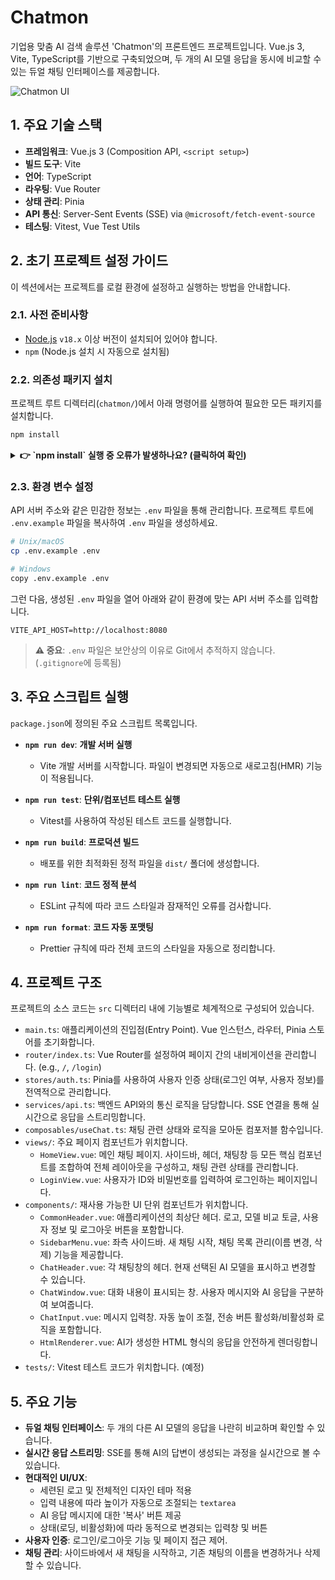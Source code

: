 # Chatmon

기업용 맞춤 AI 검색 솔루션 'Chatmon'의 프론트엔드 프로젝트입니다. Vue.js 3, Vite, TypeScript를 기반으로 구축되었으며, 두 개의 AI 모델 응답을 동시에 비교할 수 있는 듀얼 채팅 인터페이스를 제공합니다.

![Chatmon UI](https://i.ibb.co/tBSd9mQ/image.png)

## 1. 주요 기술 스택

-   **프레임워크**: Vue.js 3 (Composition API, `<script setup>`)
-   **빌드 도구**: Vite
-   **언어**: TypeScript
-   **라우팅**: Vue Router
-   **상태 관리**: Pinia
-   **API 통신**: Server-Sent Events (SSE) via `@microsoft/fetch-event-source`
-   **테스팅**: Vitest, Vue Test Utils

## 2. 초기 프로젝트 설정 가이드

이 섹션에서는 프로젝트를 로컬 환경에 설정하고 실행하는 방법을 안내합니다.

### 2.1. 사전 준비사항

-   [Node.js](https://nodejs.org/ko/) `v18.x` 이상 버전이 설치되어 있어야 합니다.
-   `npm` (Node.js 설치 시 자동으로 설치됨)

### 2.2. 의존성 패키지 설치

프로젝트 루트 디렉터리(`chatmon/`)에서 아래 명령어를 실행하여 필요한 모든 패키지를 설치합니다.

```bash
npm install
```

<details>
<summary><b>👉 `npm install` 실행 중 오류가 발생하나요? (클릭하여 확인)</b></summary>

가끔 `npm` 버전이나 캐시 문제로 인해 `Invalid dependency type requested: alias`와 같은 오류가 발생할 수 있습니다. 이 경우, 아래 방법을 순서대로 시도해 보세요.

1.  **기존 `node_modules`와 `package-lock.json` 삭제 후 재설치 (가장 추천하는 방법)**
    ```bash
    rm -rf node_modules package-lock.json
    npm install
    ```

2.  **npm 캐시 정리 후 재설치**
    ```bash
    npm cache clean --force
    npm install
    ```
</details>

### 2.3. 환경 변수 설정

API 서버 주소와 같은 민감한 정보는 `.env` 파일을 통해 관리합니다. 프로젝트 루트에 `.env.example` 파일을 복사하여 `.env` 파일을 생성하세요.

```bash
# Unix/macOS
cp .env.example .env

# Windows
copy .env.example .env
```

그런 다음, 생성된 `.env` 파일을 열어 아래와 같이 환경에 맞는 API 서버 주소를 입력합니다.

```
VITE_API_HOST=http://localhost:8080
```

> **⚠️ 중요**: `.env` 파일은 보안상의 이유로 Git에서 추적하지 않습니다. (`.gitignore`에 등록됨)

## 3. 주요 스크립트 실행

`package.json`에 정의된 주요 스크립트 목록입니다.

-   **`npm run dev`**: **개발 서버 실행**
    -   Vite 개발 서버를 시작합니다. 파일이 변경되면 자동으로 새로고침(HMR) 기능이 적용됩니다.

-   **`npm run test`**: **단위/컴포넌트 테스트 실행**
    -   Vitest를 사용하여 작성된 테스트 코드를 실행합니다.

-   **`npm run build`**: **프로덕션 빌드**
    -   배포를 위한 최적화된 정적 파일을 `dist/` 폴더에 생성합니다.

-   **`npm run lint`**: **코드 정적 분석**
    -   ESLint 규칙에 따라 코드 스타일과 잠재적인 오류를 검사합니다.

-   **`npm run format`**: **코드 자동 포맷팅**
    -   Prettier 규칙에 따라 전체 코드의 스타일을 자동으로 정리합니다.


## 4. 프로젝트 구조

프로젝트의 소스 코드는 `src` 디렉터리 내에 기능별로 체계적으로 구성되어 있습니다.

-   `main.ts`: 애플리케이션의 진입점(Entry Point). Vue 인스턴스, 라우터, Pinia 스토어를 초기화합니다.
-   `router/index.ts`: Vue Router를 설정하여 페이지 간의 내비게이션을 관리합니다. (e.g., `/`, `/login`)
-   `stores/auth.ts`: Pinia를 사용하여 사용자 인증 상태(로그인 여부, 사용자 정보)를 전역적으로 관리합니다.
-   `services/api.ts`: 백엔드 API와의 통신 로직을 담당합니다. SSE 연결을 통해 실시간으로 응답을 스트리밍합니다.
-   `composables/useChat.ts`: 채팅 관련 상태와 로직을 모아둔 컴포저블 함수입니다.
-   `views/`: 주요 페이지 컴포넌트가 위치합니다.
    -   `HomeView.vue`: 메인 채팅 페이지. 사이드바, 헤더, 채팅창 등 모든 핵심 컴포넌트를 조합하여 전체 레이아웃을 구성하고, 채팅 관련 상태를 관리합니다.
    -   `LoginView.vue`: 사용자가 ID와 비밀번호를 입력하여 로그인하는 페이지입니다.
-   `components/`: 재사용 가능한 UI 단위 컴포넌트가 위치합니다.
    -   `CommonHeader.vue`: 애플리케이션의 최상단 헤더. 로고, 모델 비교 토글, 사용자 정보 및 로그아웃 버튼을 포함합니다.
    -   `SidebarMenu.vue`: 좌측 사이드바. 새 채팅 시작, 채팅 목록 관리(이름 변경, 삭제) 기능을 제공합니다.
    -   `ChatHeader.vue`: 각 채팅창의 헤더. 현재 선택된 AI 모델을 표시하고 변경할 수 있습니다.
    -   `ChatWindow.vue`: 대화 내용이 표시되는 창. 사용자 메시지와 AI 응답을 구분하여 보여줍니다.
    -   `ChatInput.vue`: 메시지 입력창. 자동 높이 조절, 전송 버튼 활성화/비활성화 로직을 포함합니다.
    -   `HtmlRenderer.vue`: AI가 생성한 HTML 형식의 응답을 안전하게 렌더링합니다.
-   `tests/`: Vitest 테스트 코드가 위치합니다. (예정)

## 5. 주요 기능

-   **듀얼 채팅 인터페이스**: 두 개의 다른 AI 모델의 응답을 나란히 비교하며 확인할 수 있습니다.
-   **실시간 응답 스트리밍**: SSE를 통해 AI의 답변이 생성되는 과정을 실시간으로 볼 수 있습니다.
-   **현대적인 UI/UX**:
    -   세련된 로고 및 전체적인 디자인 테마 적용
    -   입력 내용에 따라 높이가 자동으로 조절되는 `textarea`
    -   AI 응답 메시지에 대한 '복사' 버튼 제공
    -   상태(로딩, 비활성화)에 따라 동적으로 변경되는 입력창 및 버튼
-   **사용자 인증**: 로그인/로그아웃 기능 및 페이지 접근 제어.
-   **채팅 관리**: 사이드바에서 새 채팅을 시작하고, 기존 채팅의 이름을 변경하거나 삭제할 수 있습니다.